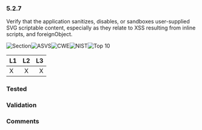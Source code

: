 ### 5.2.7 
Verify that the application sanitizes, disables, or sandboxes user-supplied SVG scriptable content, especially as they relate to XSS resulting from inline scripts, and foreignObject.

![Section](https://img.shields.io/badge/V5-green.svg)![ASVS](https://img.shields.io/badge/ASVS-5.2.7-blue.svg)![CWE](https://img.shields.io/badge/CWE--red.svg)![NIST](https://img.shields.io/badge/NIST--important.svg)![Top 10](https://img.shields.io/badge/--lightgray.svg)

| L1| L2| L3|
| --|:--:|-:|
| X | X | X |

### Tested

### Validation

### Comments

        